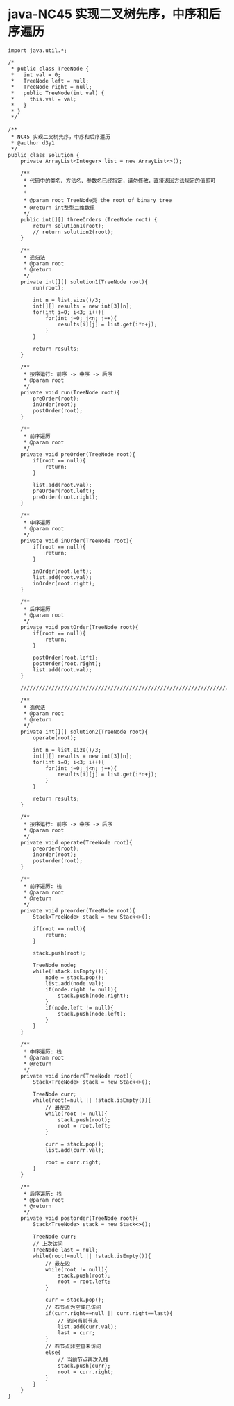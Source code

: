 # java-NC45 实现二叉树先序，中序和后序遍历


    import java.util.*;
    
    /*
     * public class TreeNode {
     *   int val = 0;
     *   TreeNode left = null;
     *   TreeNode right = null;
     *   public TreeNode(int val) {
     *     this.val = val;
     *   }
     * }
     */
    
    /**
     * NC45 实现二叉树先序，中序和后序遍历
     * @author d3y1
     */
    public class Solution {
        private ArrayList<Integer> list = new ArrayList<>();
    
        /**
         * 代码中的类名、方法名、参数名已经指定，请勿修改，直接返回方法规定的值即可
         *
         *
         * @param root TreeNode类 the root of binary tree
         * @return int整型二维数组
         */
        public int[][] threeOrders (TreeNode root) {
            return solution1(root);
            // return solution2(root);
        }
    
        /**
         * 递归法
         * @param root
         * @return
         */
        private int[][] solution1(TreeNode root){
            run(root);
    
            int n = list.size()/3;
            int[][] results = new int[3][n];
            for(int i=0; i<3; i++){
                for(int j=0; j<n; j++){
                    results[i][j] = list.get(i*n+j);
                }
            }
    
            return results;
        }
    
        /**
         * 按序运行: 前序 -> 中序 -> 后序
         * @param root
         */
        private void run(TreeNode root){
            preOrder(root);
            inOrder(root);
            postOrder(root);
        }
    
        /**
         * 前序遍历
         * @param root
         */
        private void preOrder(TreeNode root){
            if(root == null){
                return;
            }
    
            list.add(root.val);
            preOrder(root.left);
            preOrder(root.right);
        }
    
        /**
         * 中序遍历
         * @param root
         */
        private void inOrder(TreeNode root){
            if(root == null){
                return;
            }
    
            inOrder(root.left);
            list.add(root.val);
            inOrder(root.right);
        }
    
        /**
         * 后序遍历
         * @param root
         */
        private void postOrder(TreeNode root){
            if(root == null){
                return;
            }
    
            postOrder(root.left);
            postOrder(root.right);
            list.add(root.val);
        }
    
        //////////////////////////////////////////////////////////////////////////////////////
    
        /**
         * 迭代法
         * @param root
         * @return
         */
        private int[][] solution2(TreeNode root){
            operate(root);
    
            int n = list.size()/3;
            int[][] results = new int[3][n];
            for(int i=0; i<3; i++){
                for(int j=0; j<n; j++){
                    results[i][j] = list.get(i*n+j);
                }
            }
    
            return results;
        }
    
        /**
         * 按序运行: 前序 -> 中序 -> 后序
         * @param root
         */
        private void operate(TreeNode root){
            preorder(root);
            inorder(root);
            postorder(root);
        }
    
        /**
         * 前序遍历: 栈
         * @param root
         * @return
         */
        private void preorder(TreeNode root){
            Stack<TreeNode> stack = new Stack<>();
    
            if(root == null){
                return;
            }
    
            stack.push(root);
    
            TreeNode node;
            while(!stack.isEmpty()){
                node = stack.pop();
                list.add(node.val);
                if(node.right != null){
                    stack.push(node.right);
                }
                if(node.left != null){
                    stack.push(node.left);
                }
            }
        }
    
        /**
         * 中序遍历: 栈
         * @param root
         * @return
         */
        private void inorder(TreeNode root){
            Stack<TreeNode> stack = new Stack<>();
    
            TreeNode curr;
            while(root!=null || !stack.isEmpty()){
                // 最左边
                while(root != null){
                    stack.push(root);
                    root = root.left;
                }
    
                curr = stack.pop();
                list.add(curr.val);
    
                root = curr.right;
            }
        }
    
        /**
         * 后序遍历: 栈
         * @param root
         * @return
         */
        private void postorder(TreeNode root){
            Stack<TreeNode> stack = new Stack<>();
    
            TreeNode curr;
            // 上次访问
            TreeNode last = null;
            while(root!=null || !stack.isEmpty()){
                // 最左边
                while(root != null){
                    stack.push(root);
                    root = root.left;
                }
    
                curr = stack.pop();
                // 右节点为空或已访问
                if(curr.right==null || curr.right==last){
                    // 访问当前节点
                    list.add(curr.val);
                    last = curr;
                }
                // 右节点非空且未访问
                else{
                    // 当前节点再次入栈
                    stack.push(curr);
                    root = curr.right;
                }
            }
        }
    }

  

